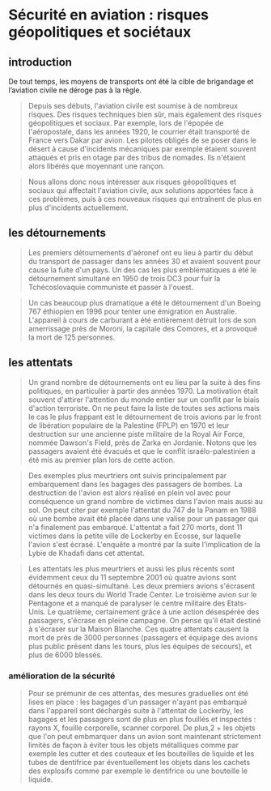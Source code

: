 # Sécurité en aviation : risques géopolitiques et sociétaux

## introduction
De tout temps, les moyens de transports ont été la cible de brigandage et l’aviation civile ne déroge pas à la règle.

>  Depuis ses débuts, l'aviation civile est soumise à de nombreux risques. Des risques techniques bien sûr, mais également des risques géopolitiques et sociaux. 
>  Par exemple, lors de l'épopée de l'aéropostale, dans les années 1920, le courrier était transporté de France vers Dakar par avion. Les pilotes obligés de se poser dans le désert à cause d'incidents mécaniques par exemple étaient souvent attaqués et pris en otage par des tribus de nomades. Ils n'étaient alors libérés que moyennant une rançon.

>  Nous allons donc nous intéresser aux risques géopolitiques et sociaux qui affectait l'aviation civile, aux solutions apportées face à ces problèmes, puis à ces nouveaux risques qui entraînent de plus en plus d'incidents actuellement.

## les détournements

>  Les premiers détournements d'aéronef ont eu lieu à partir du début du transport de passager dans les années 30 et avaient souvent pour cause la fuite d'un pays. 
>  Un des cas les plus emblématiques a été le détournement simultané en 1950 de trois DC3 pour fuir la Tchécoslovaquie communiste et passer à l'ouest.

>  Un cas beaucoup plus dramatique a été le détournement d'un Boeing 767 éthiopien en 1996 pour tenter une émigration en Australie. L'appareil à cours de carburant a été entièrement détruit lors de son amerrissage près de Moroni, la capitale des Comores, et a provoqué la mort de 125 personnes.

## les attentats

> Un grand nombre de détournements ont eu lieu par la suite à des fins politiques, en particulier à partir des années 1970. La motivation était souvent d'attirer l'attention du monde entier sur un conflit par le biais d'action terroriste. On ne peut faire la liste de toutes ses actions mais le cas le plus frappant est le détournement de trois avions par le front de libération populaire de la Palestine (FPLP) en 1970 et leur destruction sur une ancienne piste militaire de la Royal Air Force, nommée Dawson's Field, près de Zarka en Jordanie. Notons que les passagers avaient été évacués et que le conflit israélo-palestinien a été mis au premier plan lors de cette action.

> Des exemples plus meurtriers ont suivis principalement par embarquement dans les bagages des passagers de bombes. La destruction de l'avion est alors réalisé en plein vol avec pour conséquence un grand nombre de victimes dans l'avion mais aussi au sol. On peut citer par exemple l'attentat du 747 de la Panam en 1988 où une bombe avait été placée dans une valise pour un passager qui n'a finalement pas embarqué. L'attentat a fait 270 morts, dont 11 victimes dans la petite ville de Lockerby en Ecosse, sur laquelle l'avion s'est écrasé. L'enquête a montré par la suite l'implication de la Lybie de Khadafi dans cet attentat.

> Les attentats les plus meurtriers et aussi les plus récents sont évidemment ceux du 11 septembre 2001 où quatre avions sont détournés en quasi-simultané. Les deux premiers avions s'écrasent dans les deux tours du World Trade Center. Le troisième avion sur le Pentagone et a manqué de paralyser le centre militaire des Etats-Unis. Le quatrième, certainement grâce à une action désespérée des passagers, s'écrase en pleine campagne. On pense qu'il était destiné à s'écraser sur la Maison Blanche. Ces quatre attentats causent la mort de près de 3000 personnes (passagers et équipage des avions plus public présent dans les tours, plus les équipes de secours), et plus de 6000 blessés. 
### amélioration de la sécurité
>Pour se prémunir de ces attentas, des mesures graduelles ont été lises en place : les bagages d'un passager n'ayant pas embarqué dans l'appareil sont déchargés suite à l'attentat de Lockerby, les bagages et les passagers sont de plus en plus fouillés et inspectés : rayons X, fouille corporelle, scanner corporel. De plus,2 + les objets que l'on peut embmarquer dans un avion sont maintenant strictement limités de façon à éviter tous les objets métalliques comme par exemple les cutter et des couteaux et les bouteilles de liquide et les tubes de dentifrice par  éventuellement les objets dans les cachets des explosifs comme par exemple le dentifrice ou une bouteille le liquide.


<!--stackedit_data:
eyJoaXN0b3J5IjpbMTQ4MjkzMjAzLC0xMjYyMzY5MjEyLC0xOT
U3ODA4NDUwLC0zOTYwOTA3OTddfQ==
-->